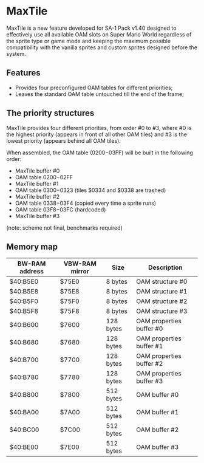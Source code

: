 MaxTile
=======

MaxTile is a new feature developed for SA-1 Pack v1.40 designed to effectively use all available OAM slots on Super Mario World regardless of the sprite type or game mode and keeping the maximum possible compatibility with the vanilla sprites and custom sprites designed before the system.

## Features
- Provides four preconfigured OAM tables for different priorities;
- Leaves the standard OAM table untouched till the end of the frame;

## The priority structures

MaxTile provides four different priorities, from order #0 to #3, where #0 is the highest priority (appears in front of all other OAM tiles) and #3 is the lowest priority (appears behind all OAM tiles).

When assembled, the OAM table ($0200-$03FF) will be built in the following order:

* MaxTile buffer #0
* OAM table $0200-$02FF
* MaxTile buffer #1
* OAM table $0300-$0323 (tiles $0334 and $0338 are trashed)
* MaxTile buffer #2
* OAM table $0338-$03F4 (copied every time a sprite runs)
* OAM table $03F8-$03FC (hardcoded)
* MaxTile buffer #3

(note: scheme not final, benchmarks required)

## Memory map

| BW-RAM address | VBW-RAM mirror | Size      | Description              |
|----------------|----------------|-----------|--------------------------|
| $40:B5E0       | $75E0          | 8 bytes   | OAM structure #0         |
| $40:B5E8       | $75E8          | 8 bytes   | OAM structure #1         |
| $40:B5F0       | $75F0          | 8 bytes   | OAM structure #2         |
| $40:B5F8       | $75F8          | 8 bytes   | OAM structure #3         |
| $40:B600       | $7600          | 128 bytes | OAM properties buffer #0 |
| $40:B680       | $7680          | 128 bytes | OAM properties buffer #1 |
| $40:B700       | $7700          | 128 bytes | OAM properties buffer #2 |
| $40:B780       | $7780          | 128 bytes | OAM properties buffer #3 |
| $40:B800       | $7800          | 512 bytes | OAM buffer #0            |
| $40:BA00       | $7A00          | 512 bytes | OAM buffer #1            |
| $40:BC00       | $7C00          | 512 bytes | OAM buffer #2            |
| $40:BE00       | $7E00          | 512 bytes | OAM buffer #3            |


